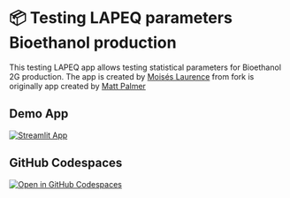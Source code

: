 # 📦 Testing LAPEQ parameters Bioethanol production

This testing LAPEQ app allows testing statistical parameters for Bioethanol 2G production. The app is created by [Moisés Laurence](https://twitter.com/moiseslaurence) from fork is originally app created by [Matt Palmer](https://twitter.com/mattppal)

## Demo App

[![Streamlit App](https://static.streamlit.io/badges/streamlit_badge_black_white.svg)](https://ab-testing-demo.streamlit.app/)

## GitHub Codespaces

[![Open in GitHub Codespaces](https://github.com/codespaces/badge.svg)](https://codespaces.new/streamlit/app-starter-kit?quickstart=1)
